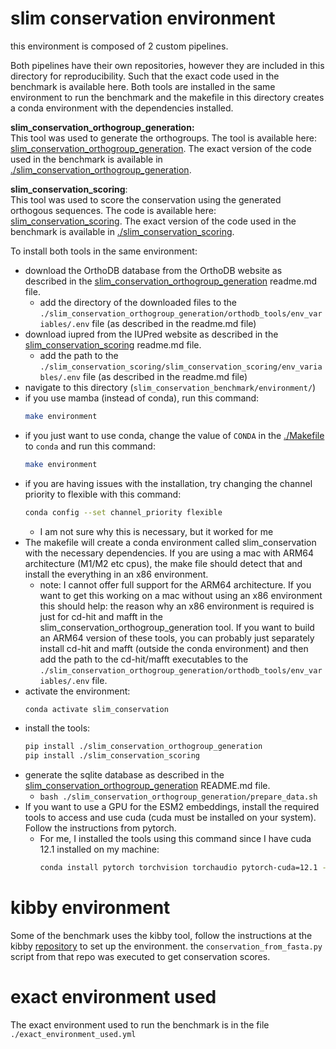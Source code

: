 
# slim conservation environment
this environment is composed of 2 custom pipelines. 

Both pipelines have their own repositories, however they are included in this directory for reproducibility. Such that the exact code used in the benchmark is available here. Both tools are installed in the same environment to run the benchmark and the makefile in this directory creates a conda environment with the dependencies installed.

**slim_conservation_orthogroup_generation:**<br>
This tool was used to generate the orthogroups. The tool is available here: [slim_conservation_orthogroup_generation](https://github.com/jacksonh1/orthogroup_generation). The exact version of the code used in the benchmark is available in [./slim_conservation_orthogroup_generation](./slim_conservation_orthogroup_generation).

**slim_conservation_scoring**:<br>
This tool was used to score the conservation using the generated orthogous sequences. The code is available here: [slim_conservation_scoring](https://github.com/jacksonh1/slim_conservation_scoring). The exact version of the code used in the benchmark is available in [./slim_conservation_scoring](./slim_conservation_scoring).


To install both tools in the same environment:
- download the OrthoDB database from the OrthoDB website as described in the [slim_conservation_orthogroup_generation](./slim_conservation_orthogroup_generation) readme.md file.
    - add the directory of the downloaded files to the `./slim_conservation_orthogroup_generation/orthodb_tools/env_variables/.env` file (as described in the readme.md file)
- download iupred from the IUPred website as described in the [slim_conservation_scoring](./slim_conservation_scoring) readme.md file.
    - add the path to the `./slim_conservation_scoring/slim_conservation_scoring/env_variables/.env` file (as described in the readme.md file)
- navigate to this directory (`slim_conservation_benchmark/environment/`)
- if you use mamba (instead of conda), run this command:
    ```bash
    make environment
    ```
- if you just want to use conda, change the value of `CONDA` in the [./Makefile](./Makefile) to `conda` and run this command:
    ```bash
    make environment
    ```
- if you are having issues with the installation, try changing the channel priority to flexible with this command:
    ```bash
    conda config --set channel_priority flexible
    ```
    - I am not sure why this is necessary, but it worked for me
- The makefile will create a conda environment called slim_conservation with the necessary dependencies. If you are using a mac with ARM64 architecture (M1/M2 etc cpus), the make file should detect that and install the everything in an x86 environment.
    - note: I cannot offer full support for the ARM64 architecture. If you want to get this working on a mac without using an x86 environment this should help: the reason why an x86 environment is required is just for cd-hit and mafft in the slim_conservation_orthogroup_generation tool. If you want to build an ARM64 version of these tools, you can probably just separately install cd-hit and mafft (outside the conda environment) and then add the path to the cd-hit/mafft executables to the `./slim_conservation_orthogroup_generation/orthodb_tools/env_variables/.env` file.
- activate the environment:
    ```bash
    conda activate slim_conservation
    ```
- install the tools:
    ```bash
    pip install ./slim_conservation_orthogroup_generation
    pip install ./slim_conservation_scoring
    ```
- generate the sqlite database as described in the [slim_conservation_orthogroup_generation](./slim_conservation_orthogroup_generation) README.md file.
    - `bash ./slim_conservation_orthogroup_generation/prepare_data.sh`
- If you want to use a GPU for the ESM2 embeddings, install the required tools to access and use cuda (cuda must be installed on your system). Follow the instructions from pytorch.
    - For me, I installed the tools using this command since I have cuda 12.1 installed on my machine:
        ```bash
        conda install pytorch torchvision torchaudio pytorch-cuda=12.1 -c pytorch -c nvidia
        ```




# kibby environment

Some of the benchmark uses the kibby tool, follow the instructions at the kibby [repository](https://github.com/esbgkannan/kibby) to set up the environment. the `conservation_from_fasta.py` script from that repo was executed to get conservation scores.



# exact environment used

The exact environment used to run the benchmark is in the file `./exact_environment_used.yml`

<!-- - run these commands: -->
<!--     ```bash -->
<!--     conda create --name slim_conservation -->
<!--     conda activate slim_conservation -->
<!--     conda env update --name slim_conservation --file ./slim_conservation_orthogroup_generation/environment.yml -->
<!--     pip install ./slim_conservation_orthogroup_generation -->
<!--     conda env update --name slim_conservation --file ./slim_conservation_scoring/environment.yml -->
<!--     pip install ./slim_conservation_scoring -->
<!--     ``` -->
<!-- - generate the sqlite database as described in the slim_conservation_orthogroup_generation [readme.md](./slim_conservation_orthogroup_generation/README.md) file. -->
<!--     - `bash ./slim_conservation_orthogroup_generation/prepare_data.sh` -->

